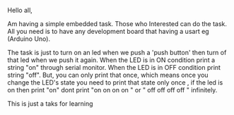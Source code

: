 Hello all,

Am having a simple embedded task. Those who Interested can do the task. All you need is to have any development board that having a usart eg (Arduino Uno). 

The task is just to turn on an led when we push a 'push button'  then turn of that led when we push it again. When the LED is in ON condition print a string "on" through serial monitor. When the LED is in OFF condition print string "off". But, you can only print that once, which  means once you change the LED's state you need to print that state only once , if the led is on then print "on"  dont print "on on on on " or " off off off off "  infinitely.

This is just a taks for learning
